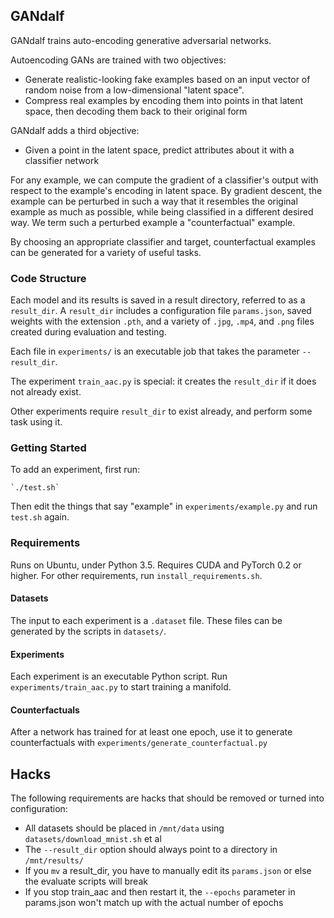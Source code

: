 ## GANdalf

GANdalf trains auto-encoding generative adversarial networks.

Autoencoding GANs are trained with two objectives:

* Generate realistic-looking fake examples based on an input vector of random noise from a low-dimensional "latent space".
* Compress real examples by encoding them into points in that latent space, then decoding them back to their original form

GANdalf adds a third objective:

* Given a point in the latent space, predict attributes about it with a classifier network

For any example, we can compute the gradient of a classifier's output with respect to the example's encoding in latent space.
By gradient descent, the example can be perturbed in such a way that it resembles the original example as much as possible, while being classified in a different desired way.
We term such a perturbed example a "counterfactual" example.

By choosing an appropriate classifier and target, counterfactual examples can be generated for a variety of useful tasks.

### Code Structure

Each model and its results is saved in a result directory, referred to as a `result_dir`.
A `result_dir` includes a configuration file `params.json`, saved weights with the extension `.pth`, and a variety of `.jpg`, `.mp4`, and `.png` files created during evaluation and testing.

Each file in `experiments/` is an executable job that takes the parameter `--result_dir`.

The experiment `train_aac.py` is special: it creates the `result_dir` if it does not already exist.

Other experiments require `result_dir` to exist already, and perform some task using it.

### Getting Started

To add an experiment, first run:

    `./test.sh`

Then edit the things that say "example" in `experiments/example.py` and run `test.sh` again.

### Requirements

Runs on Ubuntu, under Python 3.5. Requires CUDA and PyTorch 0.2 or higher. For other requirements, run `install_requirements.sh`.

#### Datasets

The input to each experiment is a `.dataset` file. These files can be generated by the scripts in `datasets/`.

#### Experiments

Each experiment is an executable Python script. Run `experiments/train_aac.py` to start training a manifold.

#### Counterfactuals

After a network has trained for at least one epoch, use it to generate counterfactuals with `experiments/generate_counterfactual.py`

## Hacks

The following requirements are hacks that should be removed or turned into configuration:

* All datasets should be placed in `/mnt/data` using `datasets/download_mnist.sh` et al
* The `--result_dir` option should always point to a directory in `/mnt/results/`
* If you `mv` a result\_dir, you have to manually edit its `params.json` or else the evaluate scripts will break
* If you stop train\_aac and then restart it, the `--epochs` parameter in params.json won't match up with the actual number of epochs

